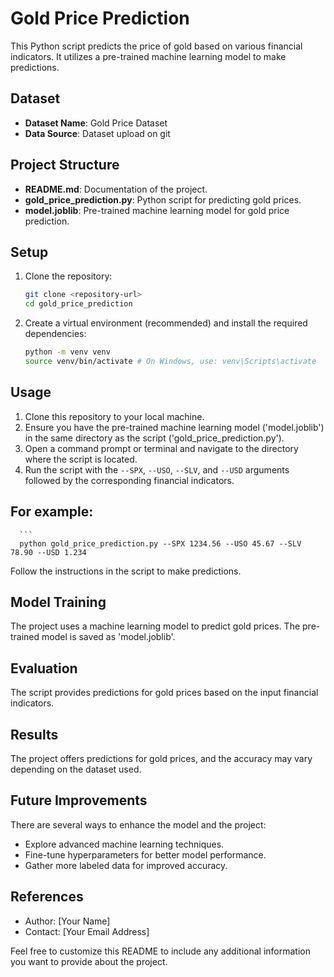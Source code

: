 # Gold Price Prediction

This Python script predicts the price of gold based on various financial indicators. It utilizes a pre-trained machine learning model to make predictions.

## Dataset

- **Dataset Name**: Gold Price Dataset
- **Data Source**: Dataset upload on git

## Project Structure

- **README.md**: Documentation of the project.
- **gold_price_prediction.py**: Python script for predicting gold prices.
- **model.joblib**: Pre-trained machine learning model for gold price prediction.

## Setup
1. Clone the repository:
   ```bash
   git clone <repository-url>
   cd gold_price_prediction

2. Create a virtual environment (recommended) and install the required dependencies:
   ```bash
   python -m venv venv
   source venv/bin/activate # On Windows, use: venv\Scripts\activate

## Usage

1. Clone this repository to your local machine.
2. Ensure you have the pre-trained machine learning model ('model.joblib') in the same directory as the script ('gold_price_prediction.py').
3. Open a command prompt or terminal and navigate to the directory where the script is located.
4. Run the script with the `--SPX`, `--USO`, `--SLV`, and `--USD` arguments followed by the corresponding financial indicators.

## For example:
      ```
      python gold_price_prediction.py --SPX 1234.56 --USO 45.67 --SLV 78.90 --USD 1.234


Follow the instructions in the script to make predictions.

## Model Training

The project uses a machine learning model to predict gold prices. The pre-trained model is saved as 'model.joblib'.

## Evaluation

The script provides predictions for gold prices based on the input financial indicators.

## Results

The project offers predictions for gold prices, and the accuracy may vary depending on the dataset used.

## Future Improvements

There are several ways to enhance the model and the project:

- Explore advanced machine learning techniques.
- Fine-tune hyperparameters for better model performance.
- Gather more labeled data for improved accuracy.

## References

- Author: [Your Name]
- Contact: [Your Email Address]

Feel free to customize this README to include any additional information you want to provide about the project.


